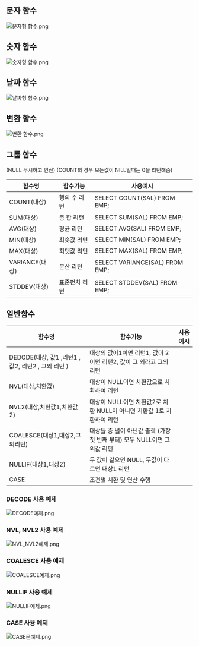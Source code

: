 ## 문자 함수     
![문자형 함수.png](sqldimg2%2F%EB%AC%B8%EC%9E%90%ED%98%95%20%ED%95%A8%EC%88%98.png)
## 숫자 함수    
![숫자형 함수.png](sqldimg2%2F%EC%88%AB%EC%9E%90%ED%98%95%20%ED%95%A8%EC%88%98.png)
## 날짜 함수    
![날짜형 함수.png](sqldimg2%2F%EB%82%A0%EC%A7%9C%ED%98%95%20%ED%95%A8%EC%88%98.png)
## 변환 함수       
![변환 함수.png](sqldimg2%2F%EB%B3%80%ED%99%98%20%ED%95%A8%EC%88%98.png)

## 그룹 함수
(NULL 무시하고 연산)
(COUNT의 경우 모든값이 NILL일때는 0을 리턴해줌)

| 함수명 | 함수기능 | 사용예시 |
| --- | --- | --- |
| COUNT(대상) | 행의 수 리턴 | SELECT COUNT(SAL) FROM EMP; |
| SUM(대상) | 총 합 리턴 | SELECT SUM(SAL) FROM EMP; |
| AVG(대상) | 평균 리턴  | SELECT AVG(SAL) FROM EMP; |
| MIN(대상) | 최솟값 리턴  | SELECT MIN(SAL) FROM EMP; |
| MAX(대상) | 최댓값 리턴  | SELECT MAX(SAL) FROM EMP; |
| VARIANCE(대상) | 분산 리턴 | SELECT VARIANCE(SAL) FROM EMP; |
| STDDEV(대상) | 표준편차 리턴  | SELECT STDDEV(SAL) FROM EMP; |

## 일반함수

| 함수명  | 함수기능                                          | 사용예시 |
| --- |-----------------------------------------------| --- |
| DEDODE(대상, 값1 ,리턴1 , 값2, 리턴2 , 그외 리턴 ) | 대상의 값이1이면 리턴1, 값이 2이면 리턴2, 값이 그 외라고 그외 리턴     |  |
| NVL(대상,치환값) | 대상이 NULL이면 치환값으로 치환하여 리턴                      |  |
| NVL2(대상,치환값1,치환값2) | 대상이 NULL이면 치환값2로 치환 NULL이 아니면 치환값 1로 치환하여 리턴  |  |
| COALESCE(대상1,대상2,그외리턴) | 대상들 중 널이 아닌값 출력 (가장 첫 번째 부터) 모두 NULL이면 그외값 리턴 |  |
| NULLIF(대상1,대상2) | 두 값이 같으면 NULL, 두값이 다르면 대상1 리턴                 |  |
| CASE | 조건별 치환 및 연산 수행                                |   |

### DECODE 사용 예제  
![DECODE예제.png](sqldimg2%2FDECODE%EC%98%88%EC%A0%9C.png)

### NVL, NVL2 사용 예제  
![NVL_NVL2예제.png](sqldimg2%2FNVL_NVL2%EC%98%88%EC%A0%9C.png)

### COALESCE 사용 예제  
![COALESCE예제.png](sqldimg2%2FCOALESCE%EC%98%88%EC%A0%9C.png)

### NULLIF 사용 예제  
![NULLIF예제.png](sqldimg2%2FNULLIF%EC%98%88%EC%A0%9C.png)

### CASE 사용 예제  
![CASE문예제.png](sqldimg2%2FCASE%EB%AC%B8%20%EC%98%88%EC%A0%9C.png)
